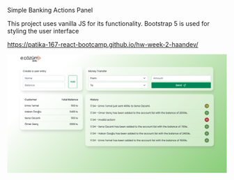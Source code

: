 Simple Banking Actions Panel

This project uses vanilla JS for its functionality. Bootstrap 5 is used for styling the user interface

https://patika-167-react-bootcamp.github.io/hw-week-2-haandev/

![WEEK2_HOMEWORK](./emretemelhw2.png)